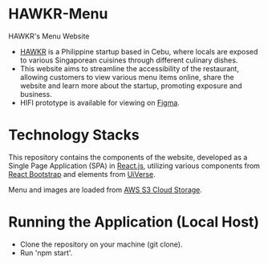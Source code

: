 # HAWKR-Menu
HAWKR's Menu Website

- <a href = "https://www.facebook.com/hawkr.ph">HAWKR</a> is a Philippine startup based in Cebu, where locals are exposed to various Singaporean cuisines through different culinary dishes.
- This website aims to streamline the accessibility of the restaurant, allowing customers to view various menu items online, share the website and learn more about the startup, promoting exposure and business.
- HIFI prototype is available for viewing on <a href = "https://www.figma.com/design/andLiW6tvGiiM7RoGbwfH6/HAWKR-HIFI?node-id=2-37&t=aaQQaxspjY3Qoua0-1">Figma</a>.

# Technology Stacks
This repository contains the components of the website, developed as a Single Page Application (SPA) in <a href = "https://react.dev/">React.js</a>, utilizing various components from <a href = "https://react-bootstrap.netlify.app/">React Bootstrap</a> and elements from <a href="https://uiverse.io/">UiVerse</a>.

Menu and images are loaded from <a href = "https://aws.amazon.com/pm/serv-s3/?trk=858ce643-4e27-400a-9d84-2201c8637b33&sc_channel=ps&ef_id=Cj0KCQjwss3DBhC3ARIsALdgYxPp_udsR2XfFpYjeNzAcrvyX8Z3Uy9N2PdYhKqUIiA-UNaEq94vIZAaAnavEALw_wcB:G:s&s_kwcid=AL!4422!3!717562984443!e!!g!!aws%20s3!21808150791!165834916461&gad_campaignid=21808150791&gbraid=0AAAAADjHtp_vZZDah4oKGZbC2LzCjEpdw&gclid=Cj0KCQjwss3DBhC3ARIsALdgYxPp_udsR2XfFpYjeNzAcrvyX8Z3Uy9N2PdYhKqUIiA-UNaEq94vIZAaAnavEALw_wcB">AWS S3 Cloud Storage</a>.

# Running the Application (Local Host)
- Clone the repository on your machine (git clone).
- Run 'npm start'.
